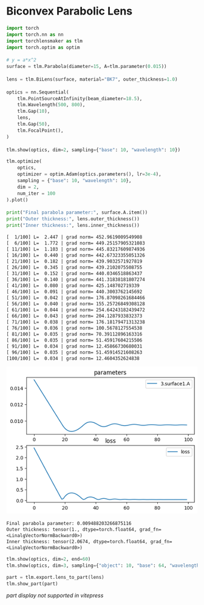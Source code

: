 # Biconvex Parabolic Lens


```python
import torch
import torch.nn as nn
import torchlensmaker as tlm
import torch.optim as optim

# y = a*x^2
surface = tlm.Parabola(diameter=15, A=tlm.parameter(0.015))

lens = tlm.BiLens(surface, material="BK7", outer_thickness=1.0)

optics = nn.Sequential(
    tlm.PointSourceAtInfinity(beam_diameter=18.5),
    tlm.Wavelength(500, 800),
    tlm.Gap(10),
    lens,
    tlm.Gap(50),
    tlm.FocalPoint(),
)

tlm.show(optics, dim=2, sampling={"base": 10, "wavelength": 10})
```


<TLMViewer src="./biconvex_parabola_tlmviewer/biconvex_parabola_0.json" />



```python
tlm.optimize(
    optics,
    optimizer = optim.Adam(optics.parameters(), lr=3e-4),
    sampling = {"base": 10, "wavelength": 10},
    dim = 2,
    num_iter = 100
).plot()

print("Final parabola parameter:", surface.A.item())
print("Outer thickness:", lens.outer_thickness())
print("Inner thickness:", lens.inner_thickness())
```

    [  1/100] L=  2.447 | grad norm= 452.9619009549908
    [  6/100] L=  1.772 | grad norm= 449.25157905321083
    [ 11/100] L=  1.103 | grad norm= 445.83217609874936
    [ 16/100] L=  0.440 | grad norm= 442.67323355051326
    [ 21/100] L=  0.182 | grad norm= 439.9032571927819
    [ 26/100] L=  0.345 | grad norm= 439.2102075508755
    [ 31/100] L=  0.152 | grad norm= 440.0346518863437
    [ 36/100] L=  0.140 | grad norm= 441.31838181807274
    [ 41/100] L=  0.080 | grad norm= 425.148702719339
    [ 46/100] L=  0.091 | grad norm= 440.3003762145692
    [ 51/100] L=  0.042 | grad norm= 176.87098261684466
    [ 56/100] L=  0.040 | grad norm= 155.25726849308128
    [ 61/100] L=  0.044 | grad norm= 254.64243182439472
    [ 66/100] L=  0.043 | grad norm= 204.1287933832373
    [ 71/100] L=  0.038 | grad norm= 176.18179471313238
    [ 76/100] L=  0.036 | grad norm= 100.5678127554538
    [ 81/100] L=  0.035 | grad norm= 70.39112896163316
    [ 86/100] L=  0.035 | grad norm= 51.45917604215506
    [ 91/100] L=  0.034 | grad norm= 12.45866730680031
    [ 96/100] L=  0.035 | grad norm= 51.45914521608263
    [100/100] L=  0.034 | grad norm= 12.4604352624838



    
![png](biconvex_parabola_files/biconvex_parabola_2_1.png)
    


    Final parabola parameter: 0.009488203266875116
    Outer thickness: tensor(1., dtype=torch.float64, grad_fn=<LinalgVectorNormBackward0>)
    Inner thickness: tensor(2.0674, dtype=torch.float64, grad_fn=<LinalgVectorNormBackward0>)



```python
tlm.show(optics, dim=2, end=60)
tlm.show(optics, dim=3, sampling={"object": 10, "base": 64, "wavelength": 5}, end=60)
```


<TLMViewer src="./biconvex_parabola_tlmviewer/biconvex_parabola_1.json" />



<TLMViewer src="./biconvex_parabola_tlmviewer/biconvex_parabola_2.json" />



```python
part = tlm.export.lens_to_part(lens)
tlm.show_part(part)
```


<em>part display not supported in vitepress</em>

